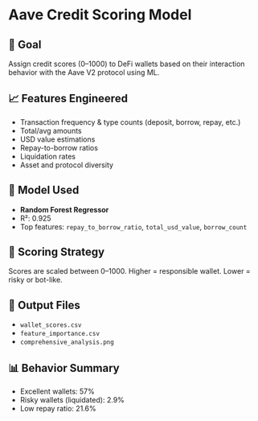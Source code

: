 # Aave Credit Scoring Model

## 🚀 Goal
Assign credit scores (0–1000) to DeFi wallets based on their interaction behavior with the Aave V2 protocol using ML.

## 📈 Features Engineered
- Transaction frequency & type counts (deposit, borrow, repay, etc.)
- Total/avg amounts
- USD value estimations
- Repay-to-borrow ratios
- Liquidation rates
- Asset and protocol diversity

## 🧠 Model Used
- **Random Forest Regressor**
- R²: 0.925
- Top features: `repay_to_borrow_ratio`, `total_usd_value`, `borrow_count`

## 🧪 Scoring Strategy
Scores are scaled between 0–1000. Higher = responsible wallet. Lower = risky or bot-like.

## 📂 Output Files
- `wallet_scores.csv`
- `feature_importance.csv`
- `comprehensive_analysis.png`

## 📊 Behavior Summary
- Excellent wallets: 57%
- Risky wallets (liquidated): 2.9%
- Low repay ratio: 21.6%

